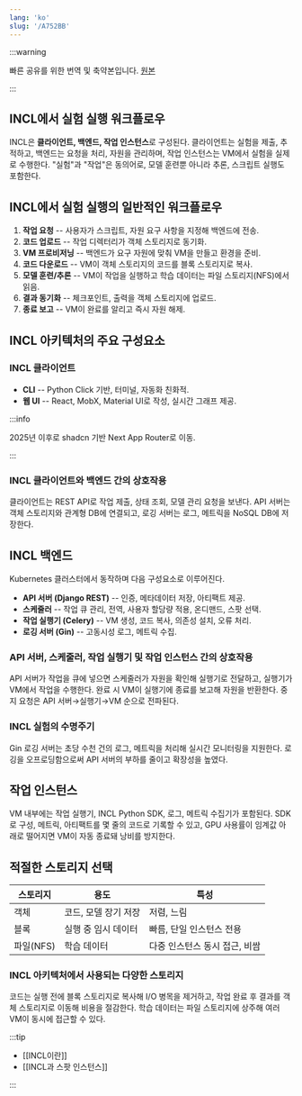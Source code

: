 ```yaml
---
lang: 'ko'
slug: '/A752BB'
---
```


:::warning

빠른 공유를 위한 번역 및 축약본입니다. [원본](https://medium.com/lunit/intelligent-cloud-part-2-a-deep-dive-into-the-architecture-and-technical-details-of-incl-b808b39f9f9f)

:::

## INCL에서 실험 실행 워크플로우

INCL은 **클라이언트, 백엔드, 작업 인스턴스**로 구성된다. 클라이언트는 실험을 제출, 추적하고, 백엔드는 요청을 처리, 자원을 관리하며, 작업 인스턴스는 VM에서 실험을 실제로 수행한다. "실험"과 "작업"은 동의어로, 모델 훈련뿐 아니라 추론, 스크립트 실행도 포함한다.

## INCL에서 실험 실행의 일반적인 워크플로우

1. **작업 요청** -- 사용자가 스크립트, 자원 요구 사항을 지정해 백엔드에 전송.
2. **코드 업로드** -- 작업 디렉터리가 객체 스토리지로 동기화.
3. **VM 프로비저닝** -- 백엔드가 요구 자원에 맞춰 VM을 만들고 환경을 준비.
4. **코드 다운로드** -- VM이 객체 스토리지의 코드를 블록 스토리지로 복사.
5. **모델 훈련/추론** -- VM이 작업을 실행하고 학습 데이터는 파일 스토리지(NFS)에서 읽음.
6. **결과 동기화** -- 체크포인트, 출력을 객체 스토리지에 업로드.
7. **종료 보고** -- VM이 완료를 알리고 즉시 자원 해제.

## INCL 아키텍처의 주요 구성요소

### INCL 클라이언트

- **CLI** -- Python Click 기반, 터미널, 자동화 친화적.
- **웹 UI** -- React, MobX, Material UI로 작성, 실시간 그래프 제공.

:::info

2025년 이후로 shadcn 기반 Next App Router로 이동.

:::

### INCL 클라이언트와 백엔드 간의 상호작용

클라이언트는 REST API로 작업 제출, 상태 조회, 모델 관리 요청을 보낸다. API 서버는 객체 스토리지와 관계형 DB에 연결되고, 로깅 서버는 로그, 메트릭을 NoSQL DB에 저장한다.

## INCL 백엔드

Kubernetes 클러스터에서 동작하며 다음 구성요소로 이루어진다.

- **API 서버 (Django REST)** -- 인증, 메타데이터 저장, 아티팩트 제공.
- **스케줄러** -- 작업 큐 관리, 전역, 사용자 할당량 적용, 온디맨드, 스팟 선택.
- **작업 실행기 (Celery)** -- VM 생성, 코드 복사, 의존성 설치, 오류 처리.
- **로깅 서버 (Gin)** -- 고동시성 로그, 메트릭 수집.

### API 서버, 스케줄러, 작업 실행기 및 작업 인스턴스 간의 상호작용

API 서버가 작업을 큐에 넣으면 스케줄러가 자원을 확인해 실행기로 전달하고, 실행기가 VM에서 작업을 수행한다. 완료 시 VM이 실행기에 종료를 보고해 자원을 반환한다. 중지 요청은 API 서버→실행기→VM 순으로 전파된다.

### INCL 실험의 수명주기

Gin 로깅 서버는 초당 수천 건의 로그, 메트릭을 처리해 실시간 모니터링을 지원한다. 로깅을 오프로딩함으로써 API 서버의 부하를 줄이고 확장성을 높였다.

## 작업 인스턴스

VM 내부에는 작업 실행기, INCL Python SDK, 로그, 메트릭 수집기가 포함된다. SDK로 구성, 메트릭, 아티팩트를 몇 줄의 코드로 기록할 수 있고, GPU 사용률이 임계값 아래로 떨어지면 VM이 자동 종료돼 낭비를 방지한다.

## 적절한 스토리지 선택

| 스토리지  | 용도                 | 특성                          |
| --------- | -------------------- | ----------------------------- |
| 객체      | 코드, 모델 장기 저장 | 저렴, 느림                    |
| 블록      | 실행 중 임시 데이터  | 빠름, 단일 인스턴스 전용      |
| 파일(NFS) | 학습 데이터          | 다중 인스턴스 동시 접근, 비쌈 |

### INCL 아키텍처에서 사용되는 다양한 스토리지

코드는 실행 전에 블록 스토리지로 복사해 I/O 병목을 제거하고, 작업 완료 후 결과를 객체 스토리지로 이동해 비용을 절감한다. 학습 데이터는 파일 스토리지에 상주해 여러 VM이 동시에 접근할 수 있다.

:::tip

- [[INCL이란]]
- [[INCL과 스팟 인스턴스]]

:::
